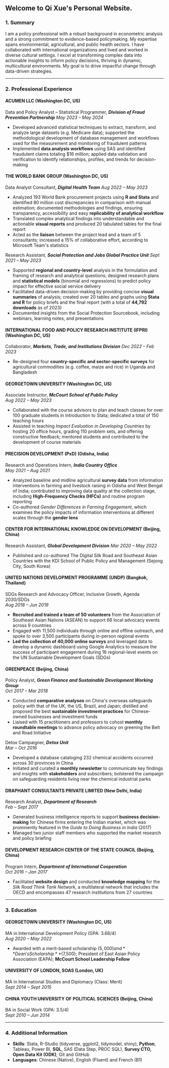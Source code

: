 ## Welcome to Qi Xue's Personal Website. 

### 1. Summary

I am a policy professional with a robust background in econometric analysis and a strong commitment to evidence-based policymaking. My expertise spans environmental, agricultural, and public health sectors. I have collaborated with international organizations and lived and worked in diverse cultural settings. I excel at transforming complex data into actionable insights to inform policy decisions, thriving in dynamic, multicultural environments. My goal is to drive impactful change through data-driven strategies.

---

### 2. Professional Experience

#### ACUMEN LLC (Washington DC, US)                                                                                                                       		
Data and Policy Analyst – Statistical Programmer, ***Division of Fraud Prevention Partnership***
*May 2023 – May 2024*                            
*	Developed advanced statistical techniques to extract, transform, and analyze large datasets (e.g. Medicare data); supported the methodological development of database management and workflows used for the measurement and monitoring of fraudulent patterns
*	Implemented **data analysis workflows** using SAS and identified fraudulent claims totaling $16 million; applied data validation and verification to identify relationships, profiles, and trends for decision-making

#### THE WORLD BANK GROUP (Washington DC, US)                                                                              
Data Analyst Consultant, ***Digital Health Team***
*Aug 2022 – May 2023*
*	Analyzed 193 World Bank procurement projects using **R and Stata** and identified 80 million cost discrepancies in comparison with manual estimation; documented methodologies and findings, ensuring transparency, accessibility and easy **replicability of analytical workflow**
*	Translated complex analytical findings into understandable and actionable **visual reports** and produced 20 tabulated tables for the final report
*	Acted as the **liaison** between the project lead and a team of 5 consultants; increased a 15% of collaborative effort, according to Microsoft Team's statistics

Research Assistant, ***Social Protection and Jobs Global Practice Unit***
*Sept 2021 – May 2023*
*	Supported **regional and country-level** analysis in the formulation and framing of research and analytical questions; designed research plans and **statistical models** (binomial and regressions) to predict policy impact for effective social service delivery
*	Facilitated data-driven decision-making by providing concise **visual summaries** of analysis; created over 20 tables and graphs using **Stata and R** for policy briefs and the final report (with a total of **44,792 downloads** as of 2023)
*	Documented insights from the Social Protection Sourcebook, including webinars, learning notes, and presentations

#### INTERNATIONAL FOOD AND POLICY RESEARCH INSTITUTE (IFPRI) (Washington DC, US)
Collaborator, ***Markets, Trade, and Institutions Division***
*Dec 2022 – Feb 2023*
*	Re-designed four **country-specific and sector-specific surveys** for agricultural commodities (e.g. coffee, maize and rice) in Uganda and Bangladesh

#### GEORGETOWN UNIVERSITY (Washington DC, US)
Associate Instructor, ***McCourt School of Public Policy***                                                                    
*Aug 2022 – May 2023*
*	Collaborated with the course advisors to plan and teach classes for over 100 graduate students in Introduction to Stata; dedicated a total of 150 teaching hours
*	Assisted in teaching *Impact Evaluation in Developing Countries* by hosting 20 office hours, grading 110 problem sets, and offering constructive feedback; mentored students and contributed to the development of course materials

#### PRECISION DEVELOPMENT (PxD) (Odisha, India)
Research and Operations Intern, ***India Country Office***                                                                     
*May 2021 – Aug 2021*
*	Analyzed baseline and midline agricultural **survey data** from information interventions in farming and livestock raising in Odisha and West Bengal of India; contributed to improving data quality at the collection stage, including **High-Frequency Checks (HFCs)** and routine program reporting
*	Co-authored *Gender Differences in Farming Engagement*, which examines the policy impacts of information interventions at different scales through the **gender lens**

#### CENTER FOR INTERNATIONAL KNOWLEDGE ON DEVELOPMENT (Beijing, China)
Research Assistant, ***Global Development Division***
*Mar 2020 – May 2022*
*	Published and co-authored The Digital Silk Road and Southeast Asian Countries with the KDI School of Public Policy and Management (Sejong City, South Korea)

#### UNITED NATIONS DEVELOPMENT PROGRAMME (UNDP) (Bangkok, Thailand)
SDGs Research and Advocacy Officer, Inclusive Growth, Agenda 2030/SDGs	                                           
*Aug 2018 – Jun 2019*
*	**Recruited and trained a team of 50 volunteers** from the Association of Southeast Asian Nations (ASEAN) to support 68 local advocacy events across 9 countries
*	Engaged with 11,500 individuals through online and offline outreach, and spoke to over 3,500 participants during in-person regional events
*	**Led the collection of 40,000 online surveys** and leveraged data to develop a dynamic dashboard using Google Analytics to measure the success of participant engagement during 16 regional-level events on the UN Sustainable Development Goals (SDGs)

#### GREENPEACE	(Beijing, China)
Policy Analyst, ***Green Finance and Sustainable Development Working Group***                                        
*Oct 2017 – Mar 2018*
*	Conducted **comparative analyses** on China's overseas safeguards policy with that of the UK, the US, Brazil, and Japan; distilled and proposed the best **sustainable investment practices** for Chinese-owned businesses and investment funds
*	Liaised with 15 practitioners and professors to cohost **monthly roundtable meetings** to advance policy advocacy on greening the Belt and Road Initiative

Detox Campaigner, ***Detox Unit***                                                                                                                      
*Mar – Oct 2016*
*	Developed a database cataloging 232 chemical accidents occurred across 30 provinces in China
*	Initiated and curated a **monthly newsletter** to communicate key findings and insights with **stakeholders** and subscribers; bolstered the campaign on safeguarding residents living near the chemical industrial parks

#### DRAPHANT CONSULTANTS PRIVATE LIMITED	(New Delhi, India)
Research Analyst, ***Department of Research***                                                                                                          
*Feb – Sept 2017*
*	Generated business intelligence reports to support **business decision-making** for Chinese firms entering the Indian market, which was prominently featured in the *Guide to Doing Business in India* (2017)
*	Managed two junior staff members who supported the market research and policy briefing

#### DEVELOPMENT RESEARCH CENTER OF THE STATE COUNCIL (Beijing, China)
Program Intern, ***Department of International Cooperation***	                                                                        
*Oct 2016 – Jan 2017*
*	Facilitated **website design** and conducted **knowledge mapping** for the *Silk Road Think Tank Network*, a multilateral network that includes the OECD and encompasses 47 research institutions from 27 countries

---

### 3. Education

#### GEORGETOWN UNIVERSITY (Washington DC, US)
MA in International Development Policy (GPA: 3.68/4)                                                                                
*Aug 2020 – May 2022*
*	Awarded with a merit-based scholarship ($5,000) and **Dean's Scholarship** ($7,500); President of East Asian Policy Association (EAPA); **McCourt School Leadership Fellow**

#### UNIVERSITY OF LONDON, SOAS	(London, UK)
MA in International Studies and Diplomacy (Class: Merit)                                                                             
*Sept 2014 – Sept 2015*

#### CHINA YOUTH UNIVERSITY OF POLITICAL SCIENCES (Beijing, China)
BA in Social Work (GPA: 3.5/4)	                                                                                                               
*Sept 2010 – Jun 2014*

---

### 4. Additional Information

* **Skills**: Stata, R-Studio (tidyverse, ggplot2, tidymodel, shiny), **Python**, Tableau, Power BI, **SQL**, SAS (Data Step, PROC SQL), **Survey CTO, Open Data Kit (ODK)**, Git and GitHub
* **Languages**: Chinese (Native), English (Fluent) and French (B1)




